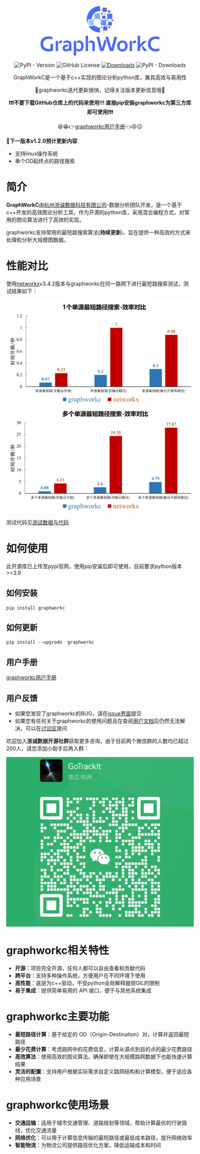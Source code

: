 
<div align="center">
<a href="https://gotrackit.readthedocs.io/en/latest/">
    <img src="docs/_static/logo.svg"  width="320" alt="GoTrackIt"/>
</a>
</div>


<div align=center>

![PyPI - Version](https://img.shields.io/pypi/v/graphworkc)
![GitHub License](https://img.shields.io/github/license/ZheChengData/graphworkc)
[![Downloads](https://static.pepy.tech/badge/graphworkc)](https://pepy.tech/project/graphworkc)
![PyPI - Downloads](https://img.shields.io/pypi/dm/graphworkc)


GraphWorkC是一个基于c++实现的图论分析python库，兼具高效与易用性

🔑graphworkc迭代更新很快，记得关注版本更新信息哦🔑

**❗❗❗不要下载GitHub仓库上的代码来使用!!!  直接pip安装graphworkc为第三方库即可使用❗❗❗**

😆😁👉[graphworkc用户手册](https://zhechengdata.github.io/graphworkc/)👈😝😉

</div>



**💬下一版本v1.2.0预计更新内容**

- 支持linux操作系统
- 单个OD起终点的路径搜索

# 简介

**GraphWorkC**由[杭州浙诚数据科技有限公司](https://www.zhechengdata.com/)-数据分析团队开发，是一个基于c++开发的高效图论分析工具，作为开源的python库，采用混合编程方式，对常用的图论算法进行了高效的实现。

graphworkc支持常用的最短路搜索算法(**持续更新**)，旨在提供一种高效的方式来处理和分析大规模图数据。


# 性能对比

使用[networkx](https://github.com/networkx/networkx)v3.4.2版本与graphworkc在同一路网下进行最短路搜索测试，测试结果如下：

<div align="center">
<img src="./docs/img/test_with_nx/single_single.png" />
</div>

<div align="center">
<img src="./docs/img/test_with_nx/multi_single.png" />
</div>

测试代码见[测试数据与代码](https://github.com/ZheChengData/graphworkc/tree/main/test)


# 如何使用

此开源库已上传至pypi官网，使用pip安装后即可使用，目前要求python版本>=3.9

## 如何安装
```
pip install graphworkc
```

## 如何更新
```
pip install --upgrade  graphworkc
```

## 用户手册

[graphworkc用户手册](https://zhechengdata.github.io/graphworkc/)


## 用户反馈

- 如果您发现了graphworkc的BUG，请在[issue界面](https://github.com/ZheChengData/graphworkc/issues)提交
- 如果您有任何关于graphworkc的使用问题且在查阅[用户文档](https://zhechengdata.github.io/graphworkc/)后仍然无法解决，可以在[讨论区](https://github.com/ZheChengData/graphworkc/discussions)提问

欢迎加入**浙诚数据开源社群**获取更多咨询，由于目前两个微信群的人数均已超过200人，请您添加小助手后再入群：
<div align="center">
<img src="./docs/img/tk.jpg" />
</div>


# graphworkc相关特性

- **开源**：项目完全开源，任何人都可以自由查看和贡献代码
- **跨平台**：支持多种操作系统，方便用户在不同环境下使用
- **高性能**：底层为c++驱动，不受python全局解释器锁GIL的限制
- **易于集成**：提供简单易用的 API 接口，便于与其他系统集成


# graphworkc主要功能

- **最短路径计算**：基于给定的 OD（Origin-Destination）对，计算并返回最短路径
- **最少花费计算**：考虑路网中的花费信息，计算从源点到目的点的最少花费路径
- **高效算法**：使用高效的图论算法，确保即使在大规模路网数据下也能快速计算结果
- **灵活的配置**：支持用户根据实际需求自定义路网结构和计算模型，便于适应各种应用场景

# graphworkc使用场景

- **交通运输**：适用于城市交通管理、道路规划等领域，帮助计算最优的行驶路线，优化交通流量
- **网络优化**：可以用于计算信息传输的最短路径或最低成本路径，提升网络效率
- **智能物流**：为物流公司提供路径优化方案，降低运输成本和时间





